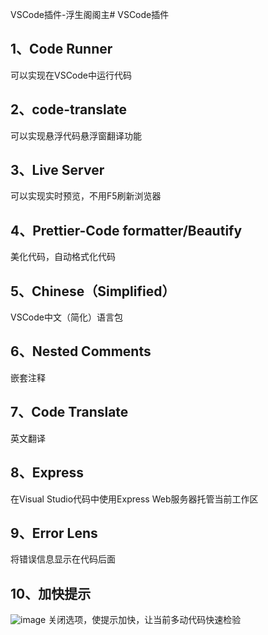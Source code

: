 VSCode插件-浮生阁阁主# VSCode插件

## 1、Code Runner

可以实现在VSCode中运行代码

## 2、code-translate

可以实现悬浮代码悬浮窗翻译功能

## 3、Live Server

可以实现实时预览，不用F5刷新浏览器

## 4、Prettier-Code formatter/Beautify

美化代码，自动格式化代码

## 5、Chinese（Simplified）

VSCode中文（简化）语言包

## 6、Nested Comments

嵌套注释

## 7、Code Translate

英文翻译

## 8、Express

在Visual Studio代码中使用Express Web服务器托管当前工作区

## 9、Error Lens

将错误信息显示在代码后面

## 10、加快提示

![image](https://img2022.cnblogs.com/blog/2545410/202208/2545410-20220809104832541-1953060725.png)
关闭选项，使提示加快，让当前多动代码快速检验
